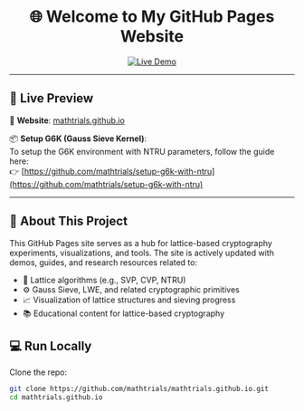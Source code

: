<h1 align="center">🌐 Welcome to My GitHub Pages Website</h1>

<p align="center">
  <a href="https://mathtrials.github.io/">
    <img src="https://img.shields.io/badge/Live-Demo-blue?style=flat-square&logo=githubpages" alt="Live Demo">
  </a>
</p>

---

## 🚀 Live Preview

🔗 **Website**: [mathtrials.github.io](https://mathtrials.github.io/)

📦 **Setup G6K (Gauss Sieve Kernel)**:  
To setup the G6K environment with NTRU parameters, follow the guide here:  
👉 [https://github.com/mathtrials/setup-g6k-with-ntru](https://github.com/mathtrials/setup-g6k-with-ntru)

---

## 🧠 About This Project

This GitHub Pages site serves as a hub for lattice-based cryptography experiments, visualizations, and tools. The site is actively updated with demos, guides, and research resources related to:

- 🧮 Lattice algorithms (e.g., SVP, CVP, NTRU)
- ⚙️ Gauss Sieve, LWE, and related cryptographic primitives
- 📈 Visualization of lattice structures and sieving progress
- 📚 Educational content for lattice-based cryptography



## 💻 Run Locally

Clone the repo:

```bash
git clone https://github.com/mathtrials/mathtrials.github.io.git
cd mathtrials.github.io
